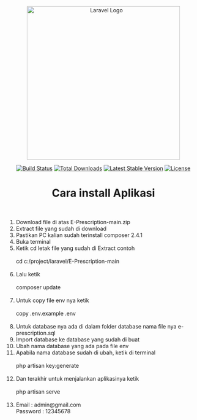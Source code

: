 <p align="center"><a href="https://laravel.com" target="_blank"><img src="https://raw.githubusercontent.com/laravel/art/master/logo-lockup/5%20SVG/2%20CMYK/1%20Full%20Color/laravel-logolockup-cmyk-red.svg" width="400" alt="Laravel Logo"></a></p>

<p align="center">
<a href="https://travis-ci.org/laravel/framework"><img src="https://travis-ci.org/laravel/framework.svg" alt="Build Status"></a>
<a href="https://packagist.org/packages/laravel/framework"><img src="https://img.shields.io/packagist/dt/laravel/framework" alt="Total Downloads"></a>
<a href="https://packagist.org/packages/laravel/framework"><img src="https://img.shields.io/packagist/v/laravel/framework" alt="Latest Stable Version"></a>
<a href="https://packagist.org/packages/laravel/framework"><img src="https://img.shields.io/packagist/l/laravel/framework" alt="License"></a>
</p>

<h1 align="center"> Cara install Aplikasi </h1>
    <br>
    <ol type="1">
        <li> Download file di atas E-Prescription-main.zip </li>
        <li> Extract file yang sudah di download </li>
        <li> Pastikan PC kalian sudah terinstall composer 2.4.1 </li>
        <li> Buka terminal </li>
        <li>
            Ketik cd letak file yang sudah di Extract contoh <br> <br>
            cd c:/project/laravel/E-Prescription-main <br> <br>
        </li>
        <li>
            Lalu ketik <br> <br>
            composer update <br> <br>
        </li>
        <li>
            Untuk copy file env nya ketik <br> <br>
            copy .env.example .env <br> <br>
        </li>
        <li> Untuk database nya ada di dalam folder database nama file nya e-prescription.sql</li>
        <li> Import database ke database yang sudah di buat </li>
        <li> Ubah nama database yang ada pada file env</li>
        <li>
            Apabila nama database sudah di ubah, ketik di terminal <br> <br>
            php artisan key:generate <br> <br>
        </li>
        <li>
            Dan terakhir untuk menjalankan aplikasinya ketik <br> <br>
            php artisan serve <br> <br>
        </li>
        <li>
            Email    : admin@gmail.com <br>
            Password : 12345678
        </li>
    </ol>
